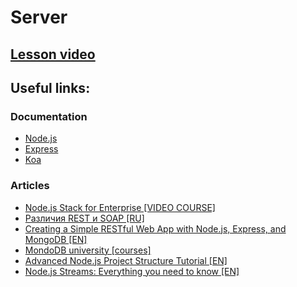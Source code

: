 # Server

<!-- ## [Presentation](https://slides.com/aleh_lipski/npm-and-webpack) -->
## [Lesson video](https://drive.google.com/file/d/1qK-8o3KG5bl_xnQugEWaVNVENL3g3okR/view?usp=sharing)  

## Useful links:
### Documentation
* [Node.js](https://nodejs.org/en/)
* [Express](http://expressjs.com/)
* [Koa](https://koajs.com/)

### Articles
* [Node.js Stack for Enterprise [VIDEO COURSE]](https://www.youtube.com/playlist?list=PLPcgQFk9n9y8PVxoa7CC7QW_TSAFG5BZe)
* [Различия REST и SOAP [RU]](https://habr.com/ru/post/483204/)
* [Creating a Simple RESTful Web App with Node.js, Express, and MongoDB [EN]](https://closebrace.com/tutorials/2017-03-02/creating-a-simple-restful-web-app-with-nodejs-express-and-mongodb)
* [MondoDB university [courses]](https://university.mongodb.com/)
* [Advanced Node.js Project Structure Tutorial [EN]](https://blog.risingstack.com/node-js-project-structure-tutorial-node-js-at-scale/)
* [Node.js Streams: Everything you need to know [EN]](https://www.freecodecamp.org/news/node-js-streams-everything-you-need-to-know-c9141306be93/)